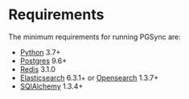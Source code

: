 # Requirements

The minimum requirements for running PGSync are:

- [Python](https://www.python.org) 3.7+
- [Postgres](https://www.postgresql.org) 9.6+
- [Redis](https://redis.io) 3.1.0
- [Elasticsearch](https://www.elastic.co/products/elastic-stack) 6.3.1+ or [Opensearch](https://opensearch.org/) 1.3.7+
- [SQlAlchemy](https://www.sqlalchemy.org) 1.3.4+

